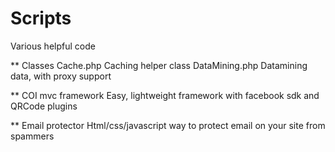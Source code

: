 Scripts
=======
Various helpful code

** Classes
    Cache.php
        Caching helper class
    DataMining.php
        Datamining data, with proxy support

** COI mvc framework
    Easy, lightweight framework with facebook sdk and QRCode plugins

** Email protector
	Html/css/javascript way to protect email on your site from spammers



